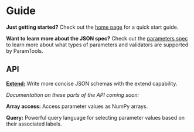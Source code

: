 # Guide

**Just getting started?**
Check out the [home page](/) for a quick start guide.

**Want to learn more about the JSON spec?**
Check out the [parameters spec](/parameters/) to learn more about what types of parameters and validators are supported by ParamTools.

API
----------


[**Extend:**](/api/extend/) Write more concise JSON schemas with the extend capability.

*Documentation on these parts of the API coming soon:*

**Array access:** Access parameter values as NumPy arrays.

**Query:** Powerful query language for selecting parameter values based on their associated labels.
